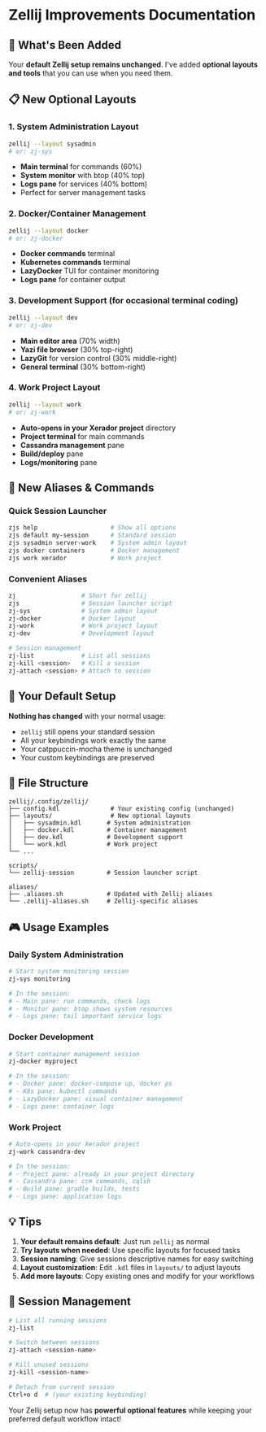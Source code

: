 # Zellij Improvements Documentation

## 🚀 **What's Been Added**

Your **default Zellij setup remains unchanged**. I've added **optional layouts and tools** that you can use when you need them.

## 📋 **New Optional Layouts**

### **1. System Administration Layout**
```bash
zellij --layout sysadmin
# or: zj-sys
```
- **Main terminal** for commands (60%)
- **System monitor** with btop (40% top)
- **Logs pane** for services (40% bottom)
- Perfect for server management tasks

### **2. Docker/Container Management**
```bash
zellij --layout docker
# or: zj-docker
```
- **Docker commands** terminal
- **Kubernetes commands** terminal  
- **LazyDocker** TUI for container monitoring
- **Logs pane** for container output

### **3. Development Support** (for occasional terminal coding)
```bash
zellij --layout dev
# or: zj-dev
```
- **Main editor area** (70% width)
- **Yazi file browser** (30% top-right)
- **LazyGit** for version control (30% middle-right)
- **General terminal** (30% bottom-right)

### **4. Work Project Layout**
```bash
zellij --layout work
# or: zj-work
```
- **Auto-opens in your Xerador project** directory
- **Project terminal** for main commands
- **Cassandra management** pane
- **Build/deploy** pane
- **Logs/monitoring** pane

## 🎯 **New Aliases & Commands**

### **Quick Session Launcher**
```bash
zjs help                    # Show all options
zjs default my-session      # Standard session
zjs sysadmin server-work    # System admin layout
zjs docker containers       # Docker management
zjs work xerador            # Work project
```

### **Convenient Aliases**
```bash
zj                  # Short for zellij
zjs                 # Session launcher script
zj-sys              # System admin layout
zj-docker           # Docker layout
zj-work             # Work project layout
zj-dev              # Development layout

# Session management
zj-list             # List all sessions
zj-kill <session>   # Kill a session
zj-attach <session> # Attach to session
```

## 🔧 **Your Default Setup**

**Nothing has changed** with your normal usage:
- `zellij` still opens your standard session
- All your keybindings work exactly the same
- Your catppuccin-mocha theme is unchanged
- Your custom keybindings are preserved

## 📁 **File Structure**

```
zellij/.config/zellij/
├── config.kdl              # Your existing config (unchanged)
├── layouts/                # New optional layouts
│   ├── sysadmin.kdl       # System administration
│   ├── docker.kdl         # Container management  
│   ├── dev.kdl            # Development support
│   └── work.kdl           # Work project
└── ...

scripts/
└── zellij-session         # Session launcher script

aliases/
├── .aliases.sh            # Updated with Zellij aliases
└── .zellij-aliases.sh     # Zellij-specific aliases
```

## 🎮 **Usage Examples**

### **Daily System Administration**
```bash
# Start system monitoring session
zj-sys monitoring

# In the session:
# - Main pane: run commands, check logs
# - Monitor pane: btop shows system resources
# - Logs pane: tail important service logs
```

### **Docker Development**
```bash
# Start container management session
zj-docker myproject

# In the session:
# - Docker pane: docker-compose up, docker ps
# - K8s pane: kubectl commands  
# - LazyDocker pane: visual container management
# - Logs pane: container logs
```

### **Work Project**
```bash
# Auto-opens in your Xerador project
zj-work cassandra-dev

# In the session:
# - Project pane: already in your project directory
# - Cassandra pane: ccm commands, cqlsh
# - Build pane: gradle builds, tests
# - Logs pane: application logs
```

## 💡 **Tips**

1. **Your default remains default**: Just run `zellij` as normal
2. **Try layouts when needed**: Use specific layouts for focused tasks
3. **Session naming**: Give sessions descriptive names for easy switching
4. **Layout customization**: Edit `.kdl` files in `layouts/` to adjust layouts
5. **Add more layouts**: Copy existing ones and modify for your workflows

## 🔄 **Session Management**

```bash
# List all running sessions
zj-list

# Switch between sessions
zj-attach <session-name>

# Kill unused sessions
zj-kill <session-name>

# Detach from current session
Ctrl+o d  # (your existing keybinding)
```

Your Zellij setup now has **powerful optional features** while keeping your preferred default workflow intact!